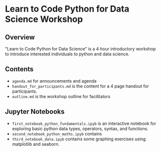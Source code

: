 # Learn to Code Python for Data Science Workshop

## Overview
"Learn to Code Python for Data Science" is a 4 hour introductory workshop to introduce interested individuals to python and data science.

## Contents
- `agenda.md` for announcements and agenda
- `handout_for_participants.md` is the content for a 4 page handout for participants.
- `outline.md` is the workshop outline for facilitators

## Jupyter Notebooks
- `first_notebook_python_fundamentals.ipyb` is an interactive notebook for exploring basic python data types, operators, syntax, and functions.
- `second_notebook_python_maths.ipyb` contains 
- `third_notebook_data.ipyb` contains some graphing exercises using matplotlib and seaborn.